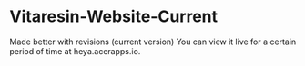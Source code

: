 # Vitaresin-Website-Current
Made better with revisions (current version)
You can view it live for a certain period of time at heya.acerapps.io.
